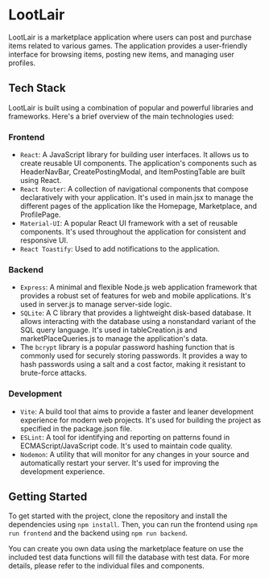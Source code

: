 # LootLair

LootLair is a marketplace application where users can post and purchase items related to various games. The application provides a user-friendly interface for browsing items, posting new items, and managing user profiles.

## Tech Stack

LootLair is built using a combination of popular and powerful libraries and frameworks. Here's a brief overview of the main technologies used:

### Frontend

- `React`: A JavaScript library for building user interfaces. It allows us to create reusable UI components. The application's components such as HeaderNavBar, CreatePostingModal, and ItemPostingTable are built using React.
- `React Router`: A collection of navigational components that compose declaratively with your application. It's used in main.jsx to manage the different pages of the application like the Homepage, Marketplace, and ProfilePage.
- `Material-UI`: A popular React UI framework with a set of reusable components. It's used throughout the application for consistent and responsive UI.
- `React Toastify`: Used to add notifications to the application.

### Backend

- `Express`: A minimal and flexible Node.js web application framework that provides a robust set of features for web and mobile applications. It's used in server.js to manage server-side logic.
- `SQLite`: A C library that provides a lightweight disk-based database. It allows interacting with the database using a nonstandard variant of the SQL query language. It's used in tableCreation.js and marketPlaceQueries.js to manage the application's data.
- The `bcrypt` library is a popular password hashing function that is commonly used for securely storing passwords.
  It provides a way to hash passwords using a salt and a cost factor, making it resistant to brute-force attacks.

### Development

- `Vite`: A build tool that aims to provide a faster and leaner development experience for modern web projects. It's used for building the project as specified in the package.json file.
- `ESLint`: A tool for identifying and reporting on patterns found in ECMAScript/JavaScript code. It's used to maintain code quality.
- `Nodemon`: A utility that will monitor for any changes in your source and automatically restart your server. It's used for improving the development experience.

## Getting Started

To get started with the project, clone the repository and install the dependencies using `npm install`. Then, you can run the frontend using `npm run frontend` and the backend using `npm run backend`.

You can create you own data using the marketplace feature on use the included test data functions will fill the database with test data.
For more details, please refer to the individual files and components.
